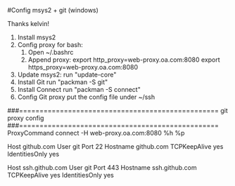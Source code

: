 #Config msys2 + git (windows)

Thanks kelvin!

1. Install msys2
2. Config proxy for bash:
   1) Open ~/.bashrc
   2) Append proxy:
      export http_proxy=web-proxy.oa.com:8080
      export https_proxy=web-proxy.oa.com:8080
3. Update msys2:
   run "update-core"
4. Install Git
   run "packman -S git"
5. Install Connect
   run "packman -S connect"
6. Config Git proxy
   put the config file under ~/ssh


###=================================================
git proxy config
###=================================================
ProxyCommand connect -H web-proxy.oa.com:8080 %h %p

Host github.com
User git
Port 22
Hostname github.com
TCPKeepAlive yes
IdentitiesOnly yes

Host ssh.github.com
User git
Port 443
Hostname ssh.github.com
TCPKeepAlive yes
IdentitiesOnly yes



